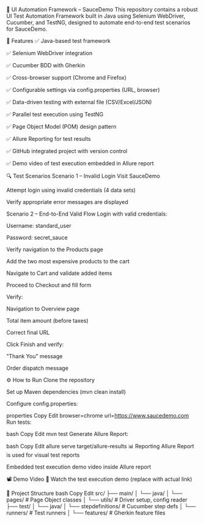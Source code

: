 🧪 UI Automation Framework – SauceDemo
This repository contains a robust UI Test Automation Framework built in Java using Selenium WebDriver, Cucumber, and TestNG, designed to automate end-to-end test scenarios for SauceDemo.

📌 Features
✅ Java-based test framework

✅ Selenium WebDriver integration

✅ Cucumber BDD with Gherkin

✅ Cross-browser support (Chrome and Firefox)

✅ Configurable settings via config.properties (URL, browser)

✅ Data-driven testing with external file (CSV/Excel/JSON)

✅ Parallel test execution using TestNG

✅ Page Object Model (POM) design pattern

✅ Allure Reporting for test results

✅ GitHub integrated project with version control

✅ Demo video of test execution embedded in Allure report

🔍 Test Scenarios
Scenario 1 – Invalid Login
Visit SauceDemo

Attempt login using invalid credentials (4 data sets)

Verify appropriate error messages are displayed

Scenario 2 – End-to-End Valid Flow
Login with valid credentials:

Username: standard_user

Password: secret_sauce

Verify navigation to the Products page

Add the two most expensive products to the cart

Navigate to Cart and validate added items

Proceed to Checkout and fill form

Verify:

Navigation to Overview page

Total item amount (before taxes)

Correct final URL

Click Finish and verify:

"Thank You" message

Order dispatch message

⚙️ How to Run
Clone the repository

Set up Maven dependencies (mvn clean install)

Configure config.properties:

properties
Copy
Edit
browser=chrome
url=https://www.saucedemo.com
Run tests:

bash
Copy
Edit
mvn test
Generate Allure Report:

bash
Copy
Edit
allure serve target/allure-results
📊 Reporting
Allure Report is used for visual test reports

Embedded test execution demo video inside Allure report

📽️ Demo Video
🎥 Watch the test execution demo (replace with actual link)

📁 Project Structure
bash
Copy
Edit
src/
├── main/
│   └── java/
│       └── pages/           # Page Object classes
│       └── utils/           # Driver setup, config reader
├── test/
│   └── java/
│       └── stepdefinitions/ # Cucumber step defs
│       └── runners/         # Test runners
│       └── features/        # Gherkin feature files
